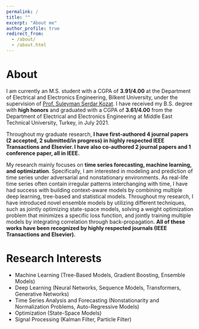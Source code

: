 ```yaml
---
permalink: /
title: ""
excerpt: "About me"
author_profile: true
redirect_from: 
  - /about/
  - /about.html
---
```


About
======
I am currently an M.S. student with a CGPA of **3.91/4.00** at the Department of Electrical and Electronics Engineering, 
Bilkent University, under the supervision of [Prof. Suleyman Serdar Kozat](http://kilyos.ee.bilkent.edu.tr/~kozat/). I have received 
my B.S. degree with **high honors** and graduated with a CGPA of **3.61/4.00** from the Department of Electrical and 
Electronics Engineering at Middle East Technical University, Turkey, in July 2021. 

Throughout my graduate research, **I have first-authored 4 journal papers (2 accepted, 2 submitted/in progress) in highly respected 
IEEE Transactions and Elsevier. I have also co-authored 2 journal papers and 1 conference paper, all in IEEE.**

My research mainly focuses on **time series forecasting, machine learning, and optimization**. 
Specifically, I am interested in modeling and prediction of time series under adversarial and nonstationary environments. 
As real-life time series often contain irregular patterns interchanging with time, I have had success
with building context-aware models by combining multiple deep learning, tree-based and statistical models.
Throughout my research, I have introduced novel ensemble models by utilizing different techniques, such as 
jointly optimizing state-space models, solving a weight optimization problem that minimizes a specific loss function, 
and jointly training multiple models by integrating correlation through back-propagation. **All of these works have been
recognized by highly respected journals (IEEE Transactions and Elsevier).**

Research Interests
======
* Machine Learning (Tree-Based Models, Gradient Boosting, Ensemble Models)
* Deep Learning (Neural Networks, Sequence Models, Transformers, Generative Networks)
* Time Series Analysis and Forecasting (Nonstationarity and Normalization Problems, Auto-Regressive Models)
* Optimization (State-Space Models)
* Signal Processing (Kalman Filter, Particle Filter)